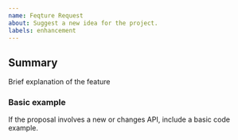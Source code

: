 ```yaml
---
name: Feqture Request
about: Suggest a new idea for the project.
labels: enhancement
---
```


## Summary

Brief explanation of the feature

### Basic example

If the proposal involves a new or changes API, include a basic code example.
